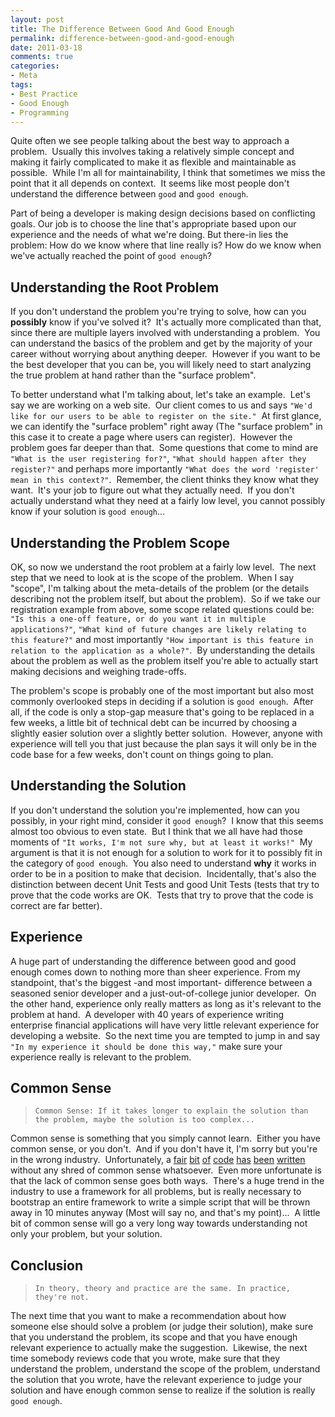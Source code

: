 ```yaml
---
layout: post
title: The Difference Between Good And Good Enough
permalink: difference-between-good-and-good-enough
date: 2011-03-18
comments: true
categories:
- Meta
tags:
- Best Practice
- Good Enough
- Programming
---
```


Quite often we see people talking about the best way to approach a problem.  Usually this involves taking a relatively simple concept and making it fairly complicated to make it as flexible and maintainable as possible.  While I'm all for maintainability, I think that sometimes we miss the point that it all depends on context.  It seems like most people don't understand the difference between `good` and `good enough`.


Part of being a developer is making design decisions based on conflicting goals. Our job is to choose the line that's appropriate based upon our experience and the needs of what we're doing. But there-in lies the problem:  How do we know where that line really is?  How do we know when we've actually reached the point of `good enough`?

<!--more-->


## Understanding the Root Problem

If you don't understand the problem you're trying to solve, how can you **possibly** know if you've solved it?  It's actually more complicated than that, since there are multiple layers involved with understanding a problem.  You can understand the basics of the problem and get by the majority of your career without worrying about anything deeper.  However if you want to be the best developer that you can be, you will likely need to start analyzing the true problem at hand rather than the "surface problem".


To better understand what I'm talking about, let's take an example.  Let's say we are working on a web site.  Our client comes to us and says `"We'd like for our users to be able to register on the site."`  At first glance, we can identify the "surface problem" right away (The "surface problem" in this case it to create a page where users can register).  However the problem goes far deeper than that.  Some questions that come to mind are `"What is the user registering for?"`, `"What should happen after they register?"` and perhaps more importantly `"What does the word 'register' mean in this context?"`.  Remember, the client thinks they know what they want.  It's your job to figure out what they actually need.  If you don't actually understand what they need at a fairly low level, you cannot possibly know if your solution is `good enough`...

## Understanding the Problem Scope

OK, so now we understand the root problem at a fairly low level.  The next step that we need to look at is the scope of the problem.  When I say "scope", I'm talking about the meta-details of the problem (or the details describing not the problem itself, but about the problem).  So if we take our registration example from above, some scope related questions could be: `"Is this a one-off feature, or do you want it in multiple applications?"`, `"What kind of future changes are likely relating to this feature?"` and most importantly `"How important is this feature in relation to the application as a whole?"`.  By understanding the details about the problem as well as the problem itself you're able to actually start making decisions and weighing trade-offs.


The problem's scope is probably one of the most important but also most commonly overlooked steps in deciding if a solution is `good enough`.  After all, if the code is only a stop-gap measure that's going to be replaced in a few weeks, a little bit of technical debt can be incurred by choosing a slightly easier solution over a slightly better solution.  However, anyone with experience will tell you that just because the plan says it will only be in the code base for a few weeks, don't count on things going to plan.

## Understanding the Solution

If you don't understand the solution you're implemented, how can you possibly, in your right mind, consider it `good enough`?  I know that this seems almost too obvious to even state.  But I think that we all have had those moments of `"It works, I'm not sure why, but at least it works!"`  My argument is that it is not enough for a solution to work for it to possibly fit in the category of `good enough`.  You also need to understand **why** it works in order to be in a position to make that decision.  Incidentally, that's also the distinction between decent Unit Tests and good Unit Tests (tests that try to prove that the code works are OK.  Tests that try to prove that the code is correct are far better).

## Experience

A huge part of understanding the difference between good and good enough comes down to nothing more than sheer experience. From my standpoint, that's the biggest -and most important- difference between a seasoned senior developer and a just-out-of-college junior developer.  On the other hand, experience only really matters as long as it's relevant to the problem at hand.  A developer with 40 years of experience writing enterprise financial applications will have very little relevant experience for developing a website.  So the next time you are tempted to jump in and say `"In my experience it should be done this way,"` make sure your experience really is relevant to the problem.

## Common Sense

> `Common Sense: If it takes longer to explain the solution than the problem, maybe the solution is too complex...`

Common sense is something that you simply cannot learn.  Either you have common sense, or you don't.  And if you don't have it, I'm sorry but you're in the wrong industry.  Unfortunately, a [fair](http://thedailywtf.com/Articles/What_Is_Truth_0x3f_.aspx) [bit](http://thedailywtf.com/Articles/YesNo.aspx) [of](http://thedailywtf.com/Articles/Masquerading-as-a-Loop.aspx) [code](http://thedailywtf.com/Articles/Database-Abnormalization-101.aspx) [has](http://thedailywtf.com/Articles/The-Tautology-Type.aspx) [been](http://thedailywtf.com/Articles/The-Int-Divide.aspx) [written](http://thedailywtf.com/Series/CodeSOD.aspx) without any shred of common sense whatsoever.  Even more unfortunate is that the lack of common sense goes both ways.  There's a huge trend in the industry to use a framework for all problems, but is really necessary to bootstrap an entire framework to write a simple script that will be thrown away in 10 minutes anyway (Most will say no, and that's my point)...  A little bit of common sense will go a very long way towards understanding not only your problem, but your solution. 

## Conclusion

> `In theory, theory and practice are the same. In practice, they're not.`



The next time that you want to make a recommendation about how someone else should solve a problem (or judge their solution), make sure that you understand the problem, its scope and that you have enough relevant experience to actually make the suggestion.  Likewise, the next time somebody reviews code that you wrote, make sure that they understand the problem, understand the scope of the problem, understand the solution that you wrote, have the relevant experience to judge your solution and have enough common sense to realize if the solution is really `good enough`.

